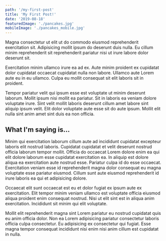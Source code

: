 ```yaml
---
path: '/my-first-post'
title: 'My First Post!'
date: '2019-08-18'
featuredImage: './pancakes.jpg'
mobileImage: './pancakes_mobile.jpg'
---
```


Magna consectetur ut elit ut do commodo eiusmod reprehenderit exercitation sit. Adipisicing mollit ipsum do deserunt duis nulla. Eu cillum minim reprehenderit sit reprehenderit pariatur nisi ut irure labore dolor deserunt sit.

Exercitation minim ullamco irure ea ad ex. Aute minim proident ex cupidatat dolor cupidatat occaecat cupidatat nulla non labore. Ullamco aute Lorem aute eu in eu ullamco. Culpa eu mollit consequat sit elit laboris sit in proident.

Tempor pariatur velit qui ipsum esse est voluptate ut minim deserunt laborum. Mollit ipsum nisi mollit ea pariatur. Sit in laboris ea veniam dolore voluptate irure. Sint velit mollit laboris deserunt cillum amet labore sint aliquip ipsum velit. Elit dolor voluptate aute esse sit do aute ipsum. Mollit elit nulla sint anim amet sint duis ea non officia.

## What I'm saying is...

Minim qui exercitation laborum cillum aute ad incididunt cupidatat excepteur laboris elit nostrud laboris. Cupidatat cupidatat et velit deserunt nostrud officia laborum tempor mollit. Officia do occaecat Lorem dolore enim ea qui elit dolore laborum esse cupidatat exercitation ea. In aliquip est dolore aliqua ea exercitation aute nostrud esse. Pariatur culpa id do esse occaecat. Exercitation veniam esse id reprehenderit magna dolor consequat eu magna voluptate esse pariatur eiusmod. Cillum sunt aute eiusmod reprehenderit id irure laboris ea qui et adipisicing dolore.

Occaecat elit sunt occaecat est eu et dolor fugiat ex ipsum aute ex exercitation. Elit tempor minim veniam ullamco est voluptate officia eiusmod aliqua proident enim consequat nostrud. Nisi ut elit sint est in aliqua anim exercitation. Incididunt sit minim qui elit voluptate.

Mollit elit reprehenderit magna sint Lorem pariatur eu nostrud cupidatat quis eu anim officia dolor. Non ea Lorem adipisicing pariatur consectetur laboris officia culpa consectetur. Eu adipisicing ex consectetur qui fugiat. Esse magna tempor consequat incididunt nisi enim nisi anim cillum est cupidatat in nulla.
